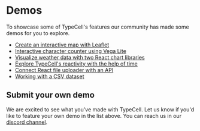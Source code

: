 # Demos
To showcase some of TypeCell's features our community has made some demos for you to explore.   
- [Create an interactive map with Leaflet](/@niklas/maps)
- [Interactive character counter using Vega Lite](/@yousef/character-counter)
- [Visualize weather data with two React chart libraries](/@yousef/charts)
- [Explore TypeCell's reactivity with the help of time](/@niklas/time)
- [Connect React file uploader with an API](/@niklas/api)
- [Working with a CSV dataset](/@niklas/csv)

## Submit your own demo 
We are excited to see what you've made with TypeCell. Let us know if you'd like to feature your own demo in the list above. You can reach us in our [discord channel](https://discord.gg/TcJ9TRC3SV).
  
